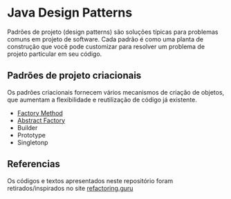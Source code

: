 # Java Design Patterns

Padrões de projeto (design patterns) são soluções típicas para problemas comuns em projeto de software. Cada padrão é como uma planta de construção que você pode customizar para resolver um problema de projeto particular em seu código.

## Padrões de projeto criacionais

Os padrões criacionais fornecem vários mecanismos de criação de objetos, que aumentam a flexibilidade e reutilização de código já existente.

- [Factory Method](Factory_Method/FactoryMethod.md)
- [Abstract Factory](Abstract_Factory/AbstractFactory.md)
- Builder
- Prototype
- Singletonp

## Referencias

Os códigos e textos apresentados neste repositório foram retirados/inspirados no site [refactoring.guru](refactoring.guru/)